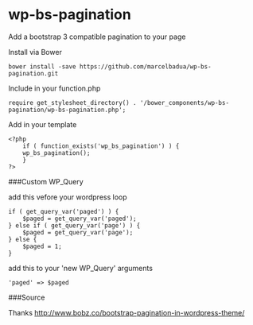# wp-bs-pagination
Add a bootstrap 3 compatible pagination to your page

Install via Bower

	bower install -save https://github.com/marcelbadua/wp-bs-pagination.git

Include in your function.php

	require get_stylesheet_directory() . '/bower_components/wp-bs-pagination/wp-bs-pagination.php';

Add in your template

  	<?php
    	if ( function_exists('wp_bs_pagination') ) {
  		wp_bs_pagination();
		}
	?>

###Custom WP_Query

add this vefore your wordpress loop

	if ( get_query_var('paged') ) {
   		$paged = get_query_var('paged');
	} else if ( get_query_var('page') ) {
   		$paged = get_query_var('page');
	} else {
   		$paged = 1;
	}

add this to your 'new WP_Query' arguments
	
	'paged' => $paged

###Source

Thanks
http://www.bobz.co/bootstrap-pagination-in-wordpress-theme/
